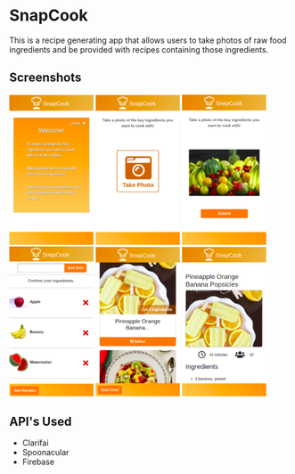# SnapCook

This is a recipe generating app that allows users to take photos of raw food ingredients and be provided with recipes containing those ingredients.

## Screenshots

<div>
  <a target="_blank" rel="noopener noreferrer" href="snapcook1.png"><img src="snapcook1.png" alt="Instructions of the Home Page" style="max-width:30%;"></a>
  <a target="_blank" rel="noopener noreferrer" href="snapcook1.png"><img src="snapcook2.png" alt="Instructions of the Home Page" style="max-width:30%;"></a>
  <a target="_blank" rel="noopener noreferrer" href="snapcook1.png"><img src="snapcook3.png" alt="Instructions of the Home Page" style="max-width:30%;"></a>
</div>

<div>
  <a target="_blank" rel="noopener noreferrer" href="snapcook1.png"><img src="snapcook4.png" alt="Instructions of the Home Page" style="max-width:30%;"></a>
  <a target="_blank" rel="noopener noreferrer" href="snapcook1.png"><img src="snapcook5.png" alt="Instructions of the Home Page" style="max-width:30%;"></a>
  <a target="_blank" rel="noopener noreferrer" href="snapcook1.png"><img src="snapcook6.png" alt="Instructions of the Home Page" style="max-width:30%;"></a></div>

  
## API's Used

- Clarifai
- Spoonacular
- Firebase
